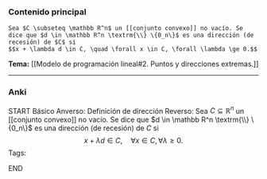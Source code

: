 ### Contenido principal

```ad-Formal
Sea $C \subseteq \mathbb R^n$ un [[conjunto convexo]] no vacío. Se dice que $d \in \mathbb R^n \textrm{\\} \{0_n\}$ es una dirección (de recesión) de $C$ si
$$x + \lambda d \in C, \quad \forall x \in C, \forall \lambda \ge 0.$$
```

**Tema:** [[Modelo de programación lineal#2. Puntos y direcciones extremas.]]

---
### Anki

START
Básico
Anverso: Definición de dirección
Reverso: Sea $C \subseteq \mathbb R^n$ un [[conjunto convexo]] no vacío. Se dice que $d \in \mathbb R^n \textrm{\\} \{0_n\}$ es una dirección (de recesión) de $C$ si
$$x + \lambda d \in C, \quad \forall x \in C, \forall \lambda \ge 0.$$
Tags:
<!--ID: 1727083427998-->
END